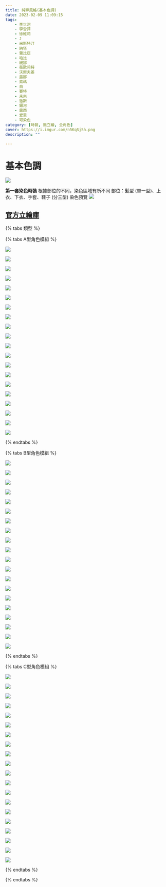 ```yaml
---
title: 純粹風格(基本色調)
date: 2023-02-09 11:09:15
tags:
    - 李世河
    - 李雪菲
    - 徐維莉
    - J
    - 米斯特汀
    - 納塔
    - 蕾比亞
    - 哈比
    - 緹娜
    - 薇歐莉特
    - 沃爾夫姜
    - 露娜
    - 索瑪
    - 白
    - 賽特
    - 未來
    - 徹斯
    - 銀河
    - 露西
    - 愛里
    - 可染色
category: [時裝, 無立繪, 全角色]
cover: https://i.imgur.com/n5KqSjSh.png
description: ""

---
```

# 基本色調
![](https://i.imgur.com/n5KqSjS.png)

**第一套染色時裝**
根據部位的不同，染色區域有所不同
部位：髮型 (單一型)、上衣、下衣、手套、鞋子 (分三型)
染色預覽
![](https://i.imgur.com/B7Eenqe.png)


[官方立繪庫](https://www.naddic.co.kr/ko/game/cls/fansitekit)
---

{% tabs 類型 %}
<!-- tab 模組A型-->
{% tabs A型角色模組 %}
<!-- tab 李世河(Seha)-->
[![](https://i.imgur.com/CInSzQRl.png)](https://i.imgur.com/CInSzQR.png)
<!-- endtab -->
<!-- tab 李雪菲(Seulbi)-->
[![](https://i.imgur.com/0PmIooQl.png)](https://i.imgur.com/0PmIooQ.png)
<!-- endtab -->
<!-- tab 徐維莉(Yuri)-->
[![](https://i.imgur.com/TC0mktZl.png)](https://i.imgur.com/TC0mktZ.png)
<!-- endtab -->
<!-- tab J-->
[![](https://i.imgur.com/p2jSiVWl.png)](https://i.imgur.com/p2jSiVW.png)
<!-- endtab -->
<!-- tab 米斯特汀(Tein)-->
[![](https://i.imgur.com/3BPUxKSl.png)](https://i.imgur.com/3BPUxKS.png)
<!-- endtab -->
<!-- tab 納塔(Nata)-->
[![](https://i.imgur.com/8Xw2QIbl.png)](https://i.imgur.com/8Xw2QIb.png)
<!-- endtab -->
<!-- tab 蕾比雅(Levia)-->
[![](https://i.imgur.com/NnuXjdCl.png)](https://i.imgur.com/NnuXjdC.png)
<!-- endtab -->
<!-- tab 哈比(Harpy)-->
[![](https://i.imgur.com/GzUKIEUl.png)](https://i.imgur.com/GzUKIEU.png)
<!-- endtab -->
<!-- tab 緹娜(Tina)-->
[![](https://i.imgur.com/MNDyz7Bl.png)](https://i.imgur.com/MNDyz7B.png)
<!-- endtab -->
<!-- tab 薇歐莉特(Violet)-->
[![](https://i.imgur.com/rjPOjC7l.png)](https://i.imgur.com/rjPOjC7.png)
<!-- endtab -->
<!-- tab 沃爾夫姜(Wolfgang)-->
[![](https://i.imgur.com/8dP99Awl.png)](https://i.imgur.com/8dP99Aw.png)
<!-- endtab -->
<!-- tab 露娜(Luna)-->
[![](https://i.imgur.com/cVvqcikl.png)](https://i.imgur.com/cVvqcik.png)
<!-- endtab -->
<!-- tab 索瑪(Soma)-->
[![](https://i.imgur.com/us1otCll.png)](https://i.imgur.com/us1otCl.png)
<!-- endtab -->
<!-- tab 白(Bai)-->
[![](https://i.imgur.com/pzdSgtCl.png)](https://i.imgur.com/pzdSgtC.png)
<!-- endtab -->
<!-- tab 賽特(Seth)-->
[![](https://i.imgur.com/9a6YyTEl.png)](https://i.imgur.com/9a6YyTE.png)
<!-- endtab -->
<!-- tab 未來(Mirae)-->
[![](https://i.imgur.com/QXSf1TGl.png)](https://i.imgur.com/QXSf1TG.png)
<!-- endtab -->
<!-- tab 徹斯(Chulsoo)-->
[![](https://i.imgur.com/o5ggFrxl.png)](https://i.imgur.com/o5ggFrx.png)
<!-- endtab -->
<!-- tab 銀河(Eunha)-->
[![](https://i.imgur.com/Zu3iU75l.png)](https://i.imgur.com/Zu3iU75.png)
<!-- endtab -->
<!-- tab 露西(Lucy)-->
[![](https://i.imgur.com/R8paB2vl.png)](https://i.imgur.com/R8paB2v.png)
<!-- endtab -->
<!-- tab 愛里(Aeri)-->
![](https://i.imgur.com/StJDkvW.png)
<!-- endtab -->
{% endtabs %}
<!-- endtab -->

<!-- tab 模組B型-->
{% tabs B型角色模組 %}
<!-- tab 李世河(Seha)-->
[![](https://i.imgur.com/Nmud5fxl.png)](https://i.imgur.com/Nmud5fx.png)
<!-- endtab -->
<!-- tab 李雪菲(Seulbi)-->
[![](https://i.imgur.com/gU2Bjbxl.png)](https://i.imgur.com/gU2Bjbx.png)
<!-- endtab -->
<!-- tab 徐維莉(Yuri)-->
[![](https://i.imgur.com/zijMXNkl.png)](https://i.imgur.com/zijMXNk.png)
<!-- endtab -->
<!-- tab J-->
[![](https://i.imgur.com/MX02LMNl.png)](https://i.imgur.com/MX02LMN.png)
<!-- endtab -->
<!-- tab 米斯特汀(Tein)-->
[![](https://i.imgur.com/kUmFsSSl.png)](https://i.imgur.com/kUmFsSS.png)
<!-- endtab -->
<!-- tab 納塔(Nata)-->
[![](https://i.imgur.com/9VdXfDbl.png)](https://i.imgur.com/9VdXfDb.png)
<!-- endtab -->
<!-- tab 蕾比雅(Levia)-->
[![](https://i.imgur.com/XSyS2UXl.png)](https://i.imgur.com/XSyS2UX.png)
<!-- endtab -->
<!-- tab 哈比(Harpy)-->
[![](https://i.imgur.com/wvWs7iXl.png)](https://i.imgur.com/wvWs7iX.png)
<!-- endtab -->
<!-- tab 緹娜(Tina)-->
[![](https://i.imgur.com/FOO2D28l.png)](https://i.imgur.com/FOO2D28.png)
<!-- endtab -->
<!-- tab 薇歐莉特(Violet)-->
[![](https://i.imgur.com/Tp7UTq8l.png)](https://i.imgur.com/Tp7UTq8.png)
<!-- endtab -->
<!-- tab 沃爾夫姜(Wolfgang)-->
[![](https://i.imgur.com/jp9hj48l.png)](https://i.imgur.com/jp9hj48.png)
<!-- endtab -->
<!-- tab 露娜(Luna)-->
[![](https://i.imgur.com/gZYuj5Wl.png)](https://i.imgur.com/gZYuj5W.png)
<!-- endtab -->
<!-- tab 索瑪(Soma)-->
[![](https://i.imgur.com/AB9W1Rzl.png)](https://i.imgur.com/AB9W1Rz.png)
<!-- endtab -->
<!-- tab 白(Bai)-->
[![](https://i.imgur.com/zZomQegl.png)](https://i.imgur.com/zZomQeg.png)
<!-- endtab -->
<!-- tab 賽特(Seth)-->
[![](https://i.imgur.com/RRs5z6Sl.png)](https://i.imgur.com/RRs5z6S.png)
<!-- endtab -->
<!-- tab 未來(Mirae)-->
[![](https://i.imgur.com/zMZmkTSl.png)](https://i.imgur.com/zMZmkTS.png)
<!-- endtab -->
<!-- tab 徹斯(Chulsoo)-->
[![](https://i.imgur.com/C1NIEcZl.png)](https://i.imgur.com/C1NIEcZ.png)
<!-- endtab -->
<!-- tab 銀河(Eunha)-->
[![](https://i.imgur.com/rHfPmIcl.png)](https://i.imgur.com/rHfPmIc.png)
<!-- endtab -->
<!-- tab 露西(Lucy)-->
[![](https://i.imgur.com/EfliLAbl.png)](https://i.imgur.com/EfliLAb.png)
<!-- endtab -->
<!-- tab 愛里(Aeri)-->
![](https://i.imgur.com/xMY4TWB.png)
<!-- endtab -->
{% endtabs %}
<!-- endtab -->

<!-- tab 模組C型-->
{% tabs C型角色模組 %}
<!-- tab 李世河(Seha)-->
[![](https://i.imgur.com/gYKNHgFl.png)](https://i.imgur.com/gYKNHgF.png)
<!-- endtab -->
<!-- tab 李雪菲(Seulbi)-->
[![](https://i.imgur.com/1aIDNAQl.png)](https://i.imgur.com/1aIDNAQ.png)
<!-- endtab -->
<!-- tab 徐維莉(Yuri)-->
[![](https://i.imgur.com/mDra2Ell.png)](https://i.imgur.com/mDra2El.png)
<!-- endtab -->
<!-- tab J-->
[![](https://i.imgur.com/OF85WGsl.png)](https://i.imgur.com/OF85WGs.png)
<!-- endtab -->
<!-- tab 米斯特汀(Tein)-->
[![](https://i.imgur.com/O4HFNp0l.png)](https://i.imgur.com/O4HFNp0.png)
<!-- endtab -->
<!-- tab 納塔(Nata)-->
[![](https://i.imgur.com/MLuo7Mil.png)](https://i.imgur.com/MLuo7Mi.png)
<!-- endtab -->
<!-- tab 蕾比雅(Levia)-->
[![](https://i.imgur.com/FVplIUDl.png)](https://i.imgur.com/FVplIUD.png)
<!-- endtab -->
<!-- tab 哈比(Harpy)-->
[![](https://i.imgur.com/ZlgELOfl.png)](https://i.imgur.com/ZlgELOf.png)
<!-- endtab -->
<!-- tab 緹娜(Tina)-->
[![](https://i.imgur.com/032tqzCl.png)](https://i.imgur.com/032tqzC.png)
<!-- endtab -->
<!-- tab 薇歐莉特(Violet)-->
[![](https://i.imgur.com/4uuxMdbl.png)](https://i.imgur.com/4uuxMdb.png)
<!-- endtab -->
<!-- tab 沃爾夫姜(Wolfgang)-->
[![](https://i.imgur.com/NFiXxXfl.png)](https://i.imgur.com/NFiXxXf.png)
<!-- endtab -->
<!-- tab 露娜(Luna)-->
[![](https://i.imgur.com/iiMO3hWl.png)](https://i.imgur.com/iiMO3hW.png)
<!-- endtab -->
<!-- tab 索瑪(Soma)-->
[![](https://i.imgur.com/qdNBIQJl.png)](https://i.imgur.com/qdNBIQJ.png)
<!-- endtab -->
<!-- tab 白(Bai)-->
[![](https://i.imgur.com/3YSizWEl.png)](https://i.imgur.com/3YSizWE.png)
<!-- endtab -->
<!-- tab 賽特(Seth)-->
[![](https://i.imgur.com/miUZOH2l.png)](https://i.imgur.com/miUZOH2.png)
<!-- endtab -->
<!-- tab 未來(Mirae)-->
[![](https://i.imgur.com/2eYbgNTl.png)](https://i.imgur.com/2eYbgNT.png)
<!-- endtab -->
<!-- tab 徹斯(Chulsoo)-->
[![](https://i.imgur.com/tj4v66Sl.png)](https://i.imgur.com/tj4v66S.png)
<!-- endtab -->
<!-- tab 銀河(Eunha)-->
[![](https://i.imgur.com/mlmBOaxl.png)](https://i.imgur.com/mlmBOax.png)
<!-- endtab -->
<!-- tab 露西(Lucy)-->
[![](https://i.imgur.com/2qknmkLl.png)](https://i.imgur.com/2qknmkL.png)
<!-- endtab -->
<!-- tab 愛里(Aeri)-->
![](https://i.imgur.com/h8xVgOx.png)
<!-- endtab -->
{% endtabs %}
<!-- endtab -->

{% endtabs %}
